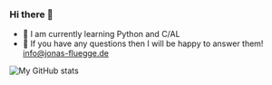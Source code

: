 ### Hi there 👋

- 🌱 I am currently learning Python and C/AL
- 💬 If you have any questions then I will be happy to answer them! [info@jonas-fluegge.de](mailto:info@jonas-fluegge.de)

![My GitHub stats](https://github-readme-stats-afklejc2i-jonasfluegges-projects.vercel./api?username=jonasfluegge&count_private=true&show_icons=true&theme=dark&show=reviews,discussions_started,discussions_answered,prs_merged,prs_merged_percentage)
